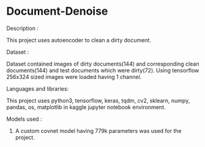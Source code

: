 # Document-Denoise



Description :

This project uses autoencoder to clean a dirty document.

Dataset :

Dataset contained images of dirty documents(144) and corresponding clean documents(144) and test documents which were dirty(72). Using tensorflow 256x324 sized images were loaded having 1 channel.

Languages and libraries:

This project uses python3, tensorflow, keras, tqdm, cv2, sklearn, numpy, pandas, os, matplotlib in kaggle jupyter notebook environment.

Models used :

 1. A custom covnet model having 779k parameters was used for the project.
